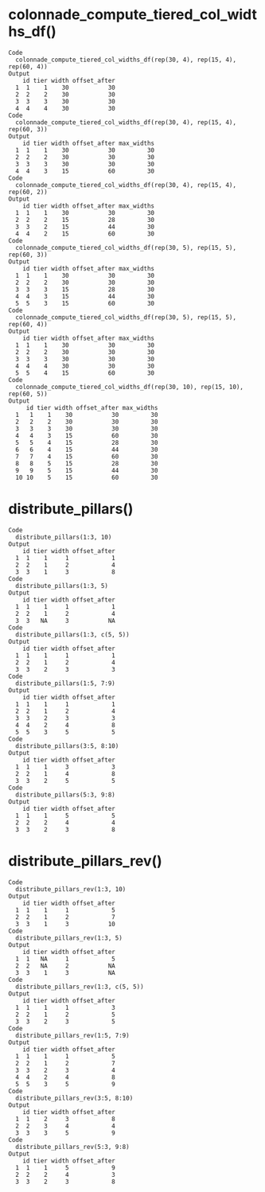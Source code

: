 # colonnade_compute_tiered_col_widths_df()

    Code
      colonnade_compute_tiered_col_widths_df(rep(30, 4), rep(15, 4), rep(60, 4))
    Output
        id tier width offset_after
      1  1    1    30           30
      2  2    2    30           30
      3  3    3    30           30
      4  4    4    30           30
    Code
      colonnade_compute_tiered_col_widths_df(rep(30, 4), rep(15, 4), rep(60, 3))
    Output
        id tier width offset_after max_widths
      1  1    1    30           30         30
      2  2    2    30           30         30
      3  3    3    30           30         30
      4  4    3    15           60         30
    Code
      colonnade_compute_tiered_col_widths_df(rep(30, 4), rep(15, 4), rep(60, 2))
    Output
        id tier width offset_after max_widths
      1  1    1    30           30         30
      2  2    2    15           28         30
      3  3    2    15           44         30
      4  4    2    15           60         30
    Code
      colonnade_compute_tiered_col_widths_df(rep(30, 5), rep(15, 5), rep(60, 3))
    Output
        id tier width offset_after max_widths
      1  1    1    30           30         30
      2  2    2    30           30         30
      3  3    3    15           28         30
      4  4    3    15           44         30
      5  5    3    15           60         30
    Code
      colonnade_compute_tiered_col_widths_df(rep(30, 5), rep(15, 5), rep(60, 4))
    Output
        id tier width offset_after max_widths
      1  1    1    30           30         30
      2  2    2    30           30         30
      3  3    3    30           30         30
      4  4    4    30           30         30
      5  5    4    15           60         30
    Code
      colonnade_compute_tiered_col_widths_df(rep(30, 10), rep(15, 10), rep(60, 5))
    Output
         id tier width offset_after max_widths
      1   1    1    30           30         30
      2   2    2    30           30         30
      3   3    3    30           30         30
      4   4    3    15           60         30
      5   5    4    15           28         30
      6   6    4    15           44         30
      7   7    4    15           60         30
      8   8    5    15           28         30
      9   9    5    15           44         30
      10 10    5    15           60         30

# distribute_pillars()

    Code
      distribute_pillars(1:3, 10)
    Output
        id tier width offset_after
      1  1    1     1            1
      2  2    1     2            4
      3  3    1     3            8
    Code
      distribute_pillars(1:3, 5)
    Output
        id tier width offset_after
      1  1    1     1            1
      2  2    1     2            4
      3  3   NA     3           NA
    Code
      distribute_pillars(1:3, c(5, 5))
    Output
        id tier width offset_after
      1  1    1     1            1
      2  2    1     2            4
      3  3    2     3            3
    Code
      distribute_pillars(1:5, 7:9)
    Output
        id tier width offset_after
      1  1    1     1            1
      2  2    1     2            4
      3  3    2     3            3
      4  4    2     4            8
      5  5    3     5            5
    Code
      distribute_pillars(3:5, 8:10)
    Output
        id tier width offset_after
      1  1    1     3            3
      2  2    1     4            8
      3  3    2     5            5
    Code
      distribute_pillars(5:3, 9:8)
    Output
        id tier width offset_after
      1  1    1     5            5
      2  2    2     4            4
      3  3    2     3            8

# distribute_pillars_rev()

    Code
      distribute_pillars_rev(1:3, 10)
    Output
        id tier width offset_after
      1  1    1     1            5
      2  2    1     2            7
      3  3    1     3           10
    Code
      distribute_pillars_rev(1:3, 5)
    Output
        id tier width offset_after
      1  1   NA     1            5
      2  2   NA     2           NA
      3  3    1     3           NA
    Code
      distribute_pillars_rev(1:3, c(5, 5))
    Output
        id tier width offset_after
      1  1    1     1            3
      2  2    1     2            5
      3  3    2     3            5
    Code
      distribute_pillars_rev(1:5, 7:9)
    Output
        id tier width offset_after
      1  1    1     1            5
      2  2    1     2            7
      3  3    2     3            4
      4  4    2     4            8
      5  5    3     5            9
    Code
      distribute_pillars_rev(3:5, 8:10)
    Output
        id tier width offset_after
      1  1    2     3            8
      2  2    3     4            4
      3  3    3     5            9
    Code
      distribute_pillars_rev(5:3, 9:8)
    Output
        id tier width offset_after
      1  1    1     5            9
      2  2    2     4            3
      3  3    2     3            8

